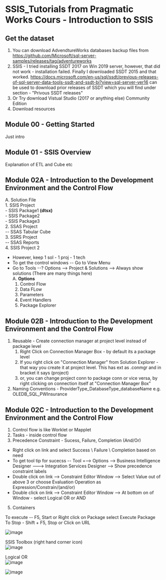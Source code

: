 # SSIS_Tutorials from Pragmatic Works Cours - Introduction to SSIS
## Get the dataset
1.  You can download AdvendtureWorks databases backup files from https://github.com/Microsoft/sql-server-samples/releases/tag/adventureworks
2.  SSIS - I tried installing SSDT 2017 on Win 2019 server, however, that did not work - installation failed. Finally I downloaded SSDT 2015 and that worked. https://docs.microsoft.com/en-us/sql/ssdt/previous-releases-of-sql-server-data-tools-ssdt-and-ssdt-bi?view=sql-server-ver16 can be used to download prior releases of SSDT which you will find under section - "Privous SSDT releases"
3.  Or Try download Vistual Studio (2017 or anything else) Community Edition
4.  Download resources

## Module 00 - Getting Started 
  Just intro

## Module 01 - SSIS Overview
  Explanation of ETL and Cube etc
  
## Module 02A - Introduction to the Development Environment and the Control Flow
A. Solution File<br>
    1. SSIS Project<br>
      - SSIS Package1 **(dtsx)**<br>
      - SSIS Package2<br>
      - SSIS Package3<br>
    2. SSAS Project<br>
      -- SSAS Tabular Cube    <br>
    3. SSRS Project<br>
      -- SSAS Reports<br>
    4. SSIS Project 2<br>

- However, keep 1 sol - 1 proj - 1 tech
- To get the control windows -- Go to View Menu
- Go to Tools --? Options --> Project & Solutions --> Always show solutions (There are many things here)<br>
A. **Options**<br>
  1. Control Flow
  2. Data FLow
  3. Parameters
  4. Event Handlers
  5. Package Explorer
   


## Module 02B - Introduction to the Development Environment and the Control Flow
1.  Reusable - Create connection manager at project level instead of package level
    1. Right Click on Connection Manager Box - by default its a package level
    2. If you right click on "Connection Manager" from Solution Explorer - that way you create it at project level. This has ext as .conmgr and in bracket it says (project)
    3. or, you can change project conn to package conn or vice versa, by right clicking on connection itself at "Connection Manager Box"
3.  Naming Conventions - ProviderType_DatabaseType_databaseName e.g. OLEDB_SQL_PWInsurance 



## Module 02C - Introduction to the Development Environment and the Control Flow
1. Control flow is like Worklet or Mapplet
2. Tasks - inside control flow
3. Precedence Constraint - Sucess, Failure, Completion (And/Or)
  - Right click on link and select Success \ Failure \ Completion based on need
  - To get tool tip for sucecss -- Tool =--> Options --> Business Intelligence Designer ---> Integration Services Designer --> Show precedence constraint labels
  - Double click on link --> Constraint Editor Window --> Select Value out of above 3 or choose Evaluation Operation as Expression/Constrain/(and/or)
  - Double click on link --> Constraint Editor Window --> At bottom on of Window - select Logical OR or AND
5. Containers

To execute -- F5, Start or Right click on Package select Execute Package<br>
To Stop  - Shift + F5, Stop or Click on URL<br>

![image](https://user-images.githubusercontent.com/45523211/175368856-53b6175f-2e6b-49c1-8f3e-7f193ab649a4.png)<br>

SSIS Toolbox (right hand corner icon) <br>
![image](https://user-images.githubusercontent.com/45523211/175369014-012fe2ac-9ed7-455c-a603-92c6779aeba0.png)

Logical OR <br>
![image](https://user-images.githubusercontent.com/45523211/175373508-7226a2ab-936e-49bc-b652-63158b735a83.png)

![image](https://user-images.githubusercontent.com/45523211/175375802-526c1838-216b-4014-a241-1d2f9cbd105c.png)
